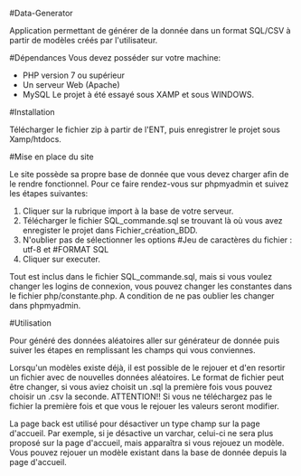 #Data-Generator


Application permettant de générer de la donnée dans un format SQL/CSV à partir de modèles créés par l'utilisateur.

#Dépendances
Vous devez posséder sur votre machine:

* PHP version 7 ou supérieur
* Un serveur Web (Apache)
* MySQL
Le projet à été essayé sous XAMP et sous WINDOWS.

#Installation

Télécharger le fichier zip à partir de l'ENT, puis enregistrer le projet sous Xamp/htdocs.

#Mise en place du site

Le site possède sa propre base de donnée que vous devez charger afin de le rendre fonctionnel.
Pour ce faire rendez-vous sur phpmyadmin et suivez les étapes suivantes:

  1. Cliquer sur la rubrique import à la base de votre serveur.
  2. Télécharger le fichier SQL_commande.sql se trouvant là où vous avez enregister le projet dans Fichier_création_BDD.
  3. N'oublier pas de sélectionner les options #Jeu de caractères du fichier : utf-8 et #FORMAT SQL
  4. Cliquer sur executer.


Tout est inclus dans le fichier SQL_commande.sql, mais si vous voulez changer les logins de connexion, vous pouvez changer les constantes dans le fichier php/constante.php.
A condition de ne pas oublier les changer dans phpmyadmin.


#Utilisation

Pour généré des données aléatoires aller sur générateur de donnée puis suiver les étapes en remplissant les champs qui vous conviennes.

Lorsqu'un modèles existe déjà, il est possible de le rejouer et d'en resortir un fichier avec de nouvelles données aléatoires.
Le format de fichier peut être changer, si vous aviez choisit un .sql la première fois vous pouvez choisir un .csv la seconde.
ATTENTION!! Si vous ne téléchargez pas le fichier la première fois et que vous le rejouer les valeurs seront modifier.

La page back est utilisé pour désactiver un type champ sur la page d'accueil. Par exemple, si je désactive un varchar, celui-ci ne sera plus proposé sur la page d'accueil, mais apparaîtra si vous rejouez un modèle. Vous pouvez rejouer un modèle existant dans la base de donnée depuis la page d'accueil.
